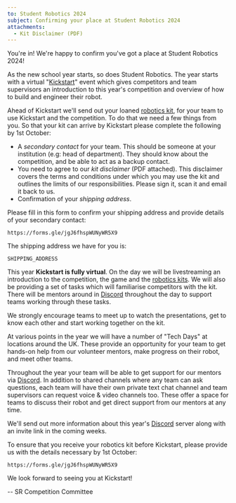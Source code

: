 ```yaml
---
to: Student Robotics 2024
subject: Confirming your place at Student Robotics 2024
attachments:
  - Kit Disclaimer (PDF)
---
```


You're in! We're happy to confirm you've got a place at Student Robotics 2024!

As the new school year starts, so does Student Robotics. The year starts with a
virtual "[Kickstart][kickstart]" event which gives competitors and team supervisors an
introduction to this year's competition and overview of how to build and
engineer their robot.

Ahead of Kickstart we'll send out your loaned [robotics kit][kit-docs], for your
team to use Kickstart and the competition. To do that we need a few things from
you. So that your kit can arrive by Kickstart please complete the following by
1st October:

- A _secondary contact_ for your team. This should be someone at your
  institution (e.g: head of department). They should know about the
  competition, and be able to act as a backup contact.
- You need to agree to our _kit disclaimer_ (PDF attached). This disclaimer
  covers the terms and conditions under which you may use the kit and outlines
  the limits of our responsibilities. Please sign it, scan it and email it back
  to us.
- Confirmation of your _shipping address_.

Please fill in this form to confirm your shipping address and provide details of
your secondary contact:

    https://forms.gle/jgJ6fhspWUNyWR5X9

The shipping address we have for you is:

    SHIPPING_ADDRESS

This year **Kickstart is fully virtual**. On the day we will be livestreaming an
introduction to the competition, the game and the [robotics kits][kit-docs]. We
will also be providing a set of tasks which will familiarise competitors with
the kit. There will be mentors around in [Discord][discord] throughout the day
to support teams working through these tasks.

We strongly encourage teams to meet up to watch the presentations, get to know
each other and start working together on the kit.

At various points in the year we will have a number of "Tech Days" at locations
around the UK. These provide an opportunity for your team to get hands-on help
from our volunteer mentors, make progress on their robot, and meet other teams.

Throughout the year your team will be able to get support for our mentors via
[Discord][discord]. In addition to shared channels where any team can ask
questions, each team will have their own private text chat channel and team
supervisors can request voice & video channels too. These offer a space for
teams to discuss their robot and get direct support from our mentors at any
time.

We'll send out more information about this year's [Discord][discord] server
along with an invite link in the coming weeks.

To ensure that you receive your robotics kit before Kickstart, please provide
us with the details necessary by 1st October:

    https://forms.gle/jgJ6fhspWUNyWR5X9

We look forward to seeing you at Kickstart!

-- SR Competition Committee

[kickstart]: https://studentrobotics.org/events/sr2024/virtual-kickstart/
[discord]: https://studentrobotics.org/docs/tutorials/discord
[kit-docs]: https://studentrobotics.org/docs/kit/

